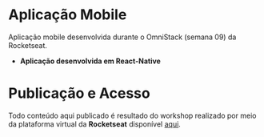 # Aplicação Mobile

Aplicação mobile desenvolvida durante o OmniStack (semana  09) da Rocketseat.

- **Aplicação desenvolvida em React-Native**



# Publicação e Acesso
Todo conteúdo aqui publicado é resultado do workshop realizado por meio da plataforma virtual  da **Rocketseat** disponível [aqui](https://rocketseat.com.br/week-9/aulas).

